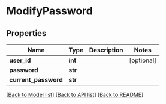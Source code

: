 # ModifyPassword

## Properties
Name | Type | Description | Notes
------------ | ------------- | ------------- | -------------
**user_id** | **int** |  | [optional] 
**password** | **str** |  | 
**current_password** | **str** |  | 

[[Back to Model list]](../README.md#documentation-for-models) [[Back to API list]](../README.md#documentation-for-api-endpoints) [[Back to README]](../README.md)

